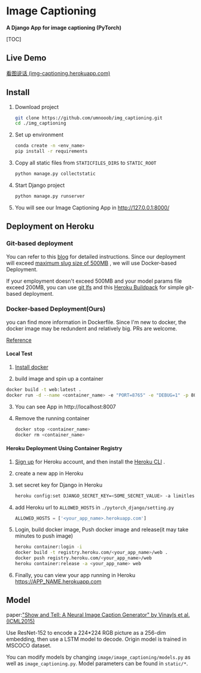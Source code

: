 # Image Captioning
**A Django App for image captioning (PyTorch)**

[TOC]

## Live Demo

[看图说话 (img-captioning.herokuapp.com)](https://img-captioning.herokuapp.com/)

## Install

1. Download project

   ```bash
   git clone https://github.com/umnooob/img_captioning.git
   cd ./img_captioning
   ```

2. Set up environment

   ```bash
   conda create -n <env_name>
   pip install -r requirements
   ```

3. Copy all static files from  `STATICFILES_DIRS` to `STATIC_ROOT`

   ```bash
   python manage.py collectstatic
   ```

4. Start Django project

   ```bash
   python manage.py runserver
   ```

5. You will see our Image Captioning App in http://127.0.0.1:8000/

## Deployment on Heroku

### Git-based deployment

You can refer to this [blog](https://stefanbschneider.github.io/blog/pytorch-django) for detailed instructions. Since our deployment will exceed [maximum slug size of 500MB](https://devcenter.heroku.com/articles/slug-compiler#slug-size) , we will use Docker-based Deployment.

If your employment doesn't exceed 500MB and your model params file exceed 200MB, you can use [git lfs](https://git-lfs.github.com/) and this [Heroku Buildpack](https://elements.heroku.com/buildpacks/raxod502/heroku-buildpack-git-lfs) for simple git-based deployment.

### Docker-based Deployment(Ours)
you can find more information in Dockerfile. Since I'm new to docker, the docker image may be redundent and relatively big. PRs are welcome.

[Reference](https://testdriven.io/blog/deploying-django-to-heroku-with-docker/#heroku-container-runtime)

#### Local Test

1. [Install docker](https://www.docker.com/products/docker-desktop)

2.  build image and spin up a container

   ```bash
   docker build -t web:latest .
   docker run -d --name <container_name> -e "PORT=8765" -e "DEBUG=1" -p 8007:8765 web:latest
   ```

3. You can see App in  http://localhost:8007

4. Remove the running container

   ```bash
   docker stop <container_name>
   docker rm <container_name>
   ```

#### Heroku Deployment Using Container Registry

1. [Sign up](https://signup.heroku.com/) for Heroku account, and then install the [Heroku CLI](https://devcenter.heroku.com/articles/heroku-cli) .

2. create a new app in Heroku

3. set secret key for Django in Heroku

   ```bash
   heroku config:set DJANGO_SECRET_KEY=<SOME_SECRET_VALUE> -a limitless-atoll-51647
   ```

4. add Heroku url to `ALLOWED_HOSTS` in `./pytorch_django/setting.py`

   ```python
   ALLOWED_HOSTS = ['<your_app_name>.herokuapp.com']
   ```

5. Login, build docker image, Push docker image and release(it may take minutes to push image)

   ```bash
   heroku container:login -i
   docker build -t registry.heroku.com/<your_app_name>/web .
   docker push registry.heroku.com/<your_app_name>/web
   heroku container:release -a <your_app_name> web
   ```

6. Finally, you can view your app running in Heroku https://APP_NAME.herokuapp.com

## Model

paper:["Show and Tell: A Neural Image Caption Generator" by Vinayls et al. (ICML2015)](https://www.cv-foundation.org/openaccess/content_cvpr_2015/papers/Vinyals_Show_and_Tell_2015_CVPR_paper.pdf)

Use ResNet-152 to encode a 224*224 RGB picture as a 256-dim embedding, then use a LSTM model to decode. Origin model is trained in MSCOCO dataset.

You can modify models by changing `image/image_captioning/models.py` as well as `image_captioning.py`. Model parameters can be found in `static/*`.



